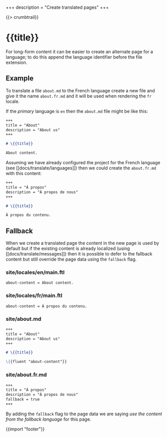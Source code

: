 +++
description = "Create translated pages"
+++

{{> crumbtrail}}

# {{title}}

For long-form content it can be easier to create an alternate page for a language; to do this append the language identifier before the file extension.

## Example

To translate a file `about.md` to the French language create a new file and give it the name `about.fr.md` and it will be used when rendering the `fr` locale.


If the *primary* language is `en` then the `about.md` file might be like this:

```markdown
+++
title = "About"
description = "About us"
+++

# \{{title}}

About content.
```

Assuming we have already configured the project for the French language (see [[docs/translate/languages]]) then we could create the `about.fr.md` with this content:

```markdown
+++
title = "À propos"
description = "À propos de nous"
+++

# \{{title}}

À propos du contenu.
```

## Fallback

When we create a translated page the content in the new page is used by default but if the existing content is already localized (using [[docs/translate/messages]]) then it is possible to defer to the fallback content but still override the page data using the `fallback` flag.

### site/locales/en/main.ftl

```text
about-content = About content.
```

### site/locales/fr/main.ftl

```text
about-content = À propos du contenu.
```

### site/about.md

```markdown
+++
title = "About"
description = "About us"
+++

# \{{title}}

\{{fluent "about-content"}}
```

### site/about.fr.md

```markdown
+++
title = "À propos"
description = "À propos de nous"
fallback = true
+++
```

By adding the `fallback` flag to the page data we are saying *use the content from the fallback language* for this page.

{{import "footer"}}
